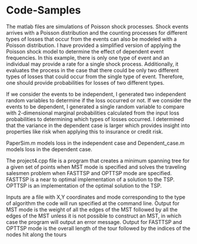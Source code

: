 # Code-Samples
The matlab files are simulations of Poisson shock processes. Shock events arrives with a Poisson distribution and the counting processes for different types of losses that occur from the events can also be modeled with a Poisson distribution. I have provided a simplified version of applying the Poisson shock model to determine the effect of dependent event frequencies. In this example, there is only one type of event and an individual may provide a rate for a single shock process.
Additionally, it evaluates the process in the case that there could be only two different types of losses that could occur from the single type of event. Therefore, one should provide probabilities for losses of two different types.

If we consider the events to be independent, I generated two independent random variables to determine if the loss occurred or not. If we consider the events to be dependent, I generated a single random variable to compare with 2-dimensional marginal probabilities calculated from the input loss probabilities to determining which types of losses occurred.
I determined that the variance in the dependent case is larger which provides insight into properties like risk when applying this to insurance or credit risk.

PaperSim.m models loss in the independent case and Dependent_case.m models loss in the dependent case.

The project4.cpp file is a program that creates a minimum spanning tree for a given set of points when MST mode is specified and solves the traveling salesmen problem when FASTTSP and OPTTSP mode are specified. FASTTSP is a near to optimal implementation of a solution to the TSP. OPTTSP is an implementation of the optimal solution to the TSP.

Inputs are a file with X,Y coordinates and mode corresponding to the type of algorithm the code will run specified at the command line.
Output for MST mode is the weight of all the edges of the MST followed by all the edges of the MST unless it is not possible to construct an MST, in which case the program will output an error message.
Output for FASTTSP and OPTTSP mode is the overall length of the tour followed by the indices of the nodes hit along the tours
